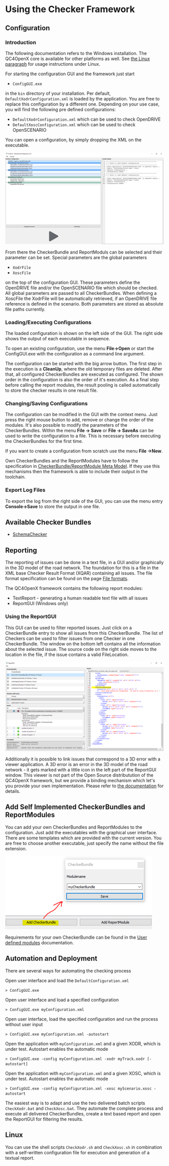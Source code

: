 <!---
Copyright 2023 CARIAD SE.

This Source Code Form is subject to the terms of the Mozilla
Public License, v. 2.0. If a copy of the MPL was not distributed
with this file, You can obtain one at https://mozilla.org/MPL/2.0/.
-->

# Using the Checker Framework

## Configuration

### Introduction

The following documentation refers to the Windows installation. The QC4OpenX core is available for
other platforms as well. See [the Linux paragraph](#linux) for usage instructions under Linux.

For starting the configuration GUI and the framework just start

- `ConfigGUI.exe`

in the `bin` directory of your installation. Per default, `DefaultXodrConfiguration.xml` is loaded
by the application. You are free to replace this configuration by a different one. Depending on your
use case, you will find the following pre defined configurations:

- `DefaultXodrConfiguration.xml` which can be used to check OpenDRIVE
- `DefaultXoscConfiguration.xml` which can be used to check OpenSCENARIO

You can open a configuration, by simply dropping the XML on the executable.

![Config GUI](images/Config_GUI.png)

From there the CheckerBundle and ReportModuls can be selected and their parameter can be set.
Special parameters are the global parameters

- `XodrFile`
- `XoscFile`

on the top of the configuration GUI. These parameters define the OpenDRIVE file and/or the
OpenSCENARIO file which should be checked. All global parameters are passed to all CheckerBundles.
When defining a XoscFile the XodrFile will be automatically retrieved, if an OpenDRIVE file
reference is defined in the scenario. Both parameters are stored as absolute file paths currently.

### Loading/Executing Configurations

The loaded configuration is shown on the left side of the GUI. The right side shows the output of
each executable in sequence.

To open an existing configuration, use the menu **File→Open** or start the ConfigGUI.exe with the
configuration as a command line argument.

The configuration can be started with the big arrow button. The first step in the execution is a
**CleanUp**, where the old temporary files are deleted. After that, all configured CheckerBundles
are executed as configured. The shown order in the configuration is also the order of it's
execution. As a final step before calling the report modules, the result pooling is called
automatically to store the checker results in one result file.

### Changing/Saving Configurations

The configuration can be modified in the GUI with the context menu. Just press the right mouse
button to add, remove or change the order of the modules. It's also possible to modify the
parameters of the CheckerBundles. Within the menu **File → Save** or **File → SaveAs** can be used
to write the configuration to a file. This is necessary before executing the CheckerBundles for the
first time.

If you want to create a configuration from scratch use the menu **File →New**.

Own CheckerBundles and the ReportModules have to follow the specification in
[CheckerBundle/ReportModule Meta Model](User_defined_modules.md). If they use this mechanisms then
the framework is able to include their output in the toolchain.

### Export Log Files

To export the log from the right side of the GUI, you can use the menu entry **Console->Save** to
store the output in one file.

## Available Checker Bundles

- [SchemaChecker](SchemaChecker.md)

## Reporting

The reporting of issues can be done in a text file, in a GUI and/or graphically in the 3D model of
the road network. The foundation for this is a file in the XML base Checker Result Format (XQAR)
containing all issues. The file format specification can be found on the page [File
formats](File_formats.md).

The QC4OpenX framework contains the following report modules:

- TextReport - generating a human readable text file with all issues
- ReportGUI (Windows only)

### Using the ReportGUI

This GUI can be used to filter reported issues. Just click on a CheckerBundle entry to show all
issues from this CheckerBundle. The list of Checkers can be used to filter issues from one Checker
in one CheckerBundle. The window on the bottom left contains all the information about the selected
issue. The source code on the right side moves to the location in the file, if the issue contains a
valid FileLocation.

![Reporting GUI](images/Reporting_GUI.png)

Additionally it is possible to link issues that correspond to a 3D error with a viewer application.
A 3D error is an error in the 3D model of the road network - it gets marked with a little icon in
the left part of the ReportGUI window. This viewer is not part of the Open Source distributution of
the QC4OpenX framework, but we provide a binding mechanism which let's you provide your own
implementation. Please refer to [the documentation](Viewer_Interface.md) for details.

## Add Self Implemented CheckerBundles and ReportModules

You can add your own CheckerBundles and ReportModules to the configuration. Just add the executables
with the graphical user interface. There are some templates which are provided with the current
version. You are free to choose another executable, just specify the name without the file
extension.

![Add CheckerBundle](images/AddCheckerBundle.png)

Requirements for your own CheckerBundle can be found in the [User defined
modules](User_defined_modules.md) documentation.

## Automation and Deployment

There are several ways for automating the checking process

Open user interface and load the `DefaultConfiguration.xml`

    > ConfigGUI.exe

Open user interface and load a specified configuration

    > ConfigGUI.exe myConfiguration.xml

Open user interface, load the specified configuration and run the process without user input

    > ConfigGUI.exe myConfiguration.xml -autostart

Open the application with `myConfiguration.xml` and a given XODR, which is under test. Autostart
enables the automatic mode

    > ConfigGUI.exe -config myConfiguration.xml -xodr myTrack.xodr [-autostart]

Open the application with `myConfiguration.xml` and a given XOSC, which is under test. Autostart
enables the automatic mode

    > ConfigGUI.exe -config myConfiguration.xml -xosc myScenario.xosc -autostart

The easiest way is to adapt and use the two delivered batch scripts `CheckXodr.bat` and
`CheckXosc.bat`. They automate the complete process and execute all delivered CheckerBundles, create
a text based report and open the ReportGUI for filtering the results.

## Linux

You can use the shell scripts `CheckXodr.sh` and `CheckXosc.sh` in combination with a self-written
configuration file for execution and generation of a textual report.
